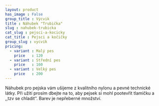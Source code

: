```yaml
---
layout: product
has_image : False
group_title : Výcvik
title : Náhubek "Trubička"
slug : nahubek-trubicka
cat_slug : pejsci-a-kocicky
cat_title : Pejsci a kočičky
group_slug : vycvik
pricing:
  - variant : Malý pes
    price   : 120
  - variant : Střední pes
    price   : 160
  - variant : Velký pes
    price   : 200
---
```


Náhubek pro pejska vám ušijeme z kvalitního nylonu a pevné technické látky. Při užití prosím dbejte na to, aby pejsek si mohl pootevřít tlamičku a ,,tzv se chladit‘‘. Barev je nepřeberné množství.

